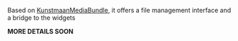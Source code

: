 Based on [KunstmaanMediaBundle](http://github.com/Kunstmaan/KunstmaanMediaBundle), it offers a file management interface and a bridge to the widgets

**MORE DETAILS SOON**
